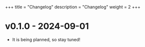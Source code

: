 +++
title = "Changelog"
description = "Changelog"
weight = 2
+++

# v0.1.0 - 2024-09-01

- It is being planned, so stay tuned!
